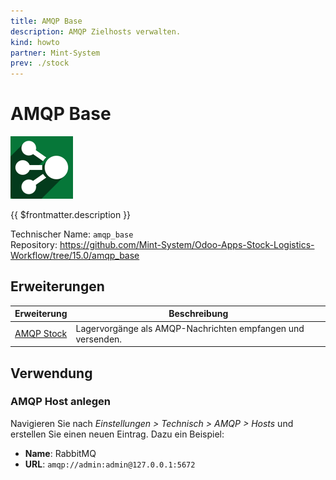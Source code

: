 ```yaml
---
title: AMQP Base
description: AMQP Zielhosts verwalten.
kind: howto
partner: Mint-System
prev: ./stock
---
```

# AMQP Base
![](attachments/odoo_icon_amqp.png)

{{ $frontmatter.description }}

Technischer Name: `amqp_base`\
Repository: <https://github.com/Mint-System/Odoo-Apps-Stock-Logistics-Workflow/tree/15.0/amqp_base>

## Erweiterungen

| Erweiterung                   | Beschreibung                                                |
| ----------------------------- | ----------------------------------------------------------- |
| [AMQP Stock](AMQP%20Stock.md) | Lagervorgänge als AMQP-Nachrichten empfangen und versenden. |

## Verwendung

### AMQP Host anlegen

Navigieren Sie nach *Einstellungen > Technisch > AMQP > Hosts* und erstellen Sie einen neuen Eintrag. Dazu ein Beispiel:

* **Name**: RabbitMQ
* **URL**: `amqp://admin:admin@127.0.0.1:5672`
